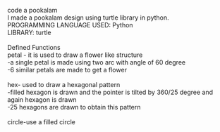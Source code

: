 code a pookalam<br />
I made a pookalam design using turtle library in python.<br />
PROGRAMMING LANGUAGE USED: Python<br />
LIBRARY: turtle<br />
<br />
Defined Functions<br />
petal - it is used to draw a flower like structure<br />
       -a single petal is made using two arc with angle of 60 degree<br />
       -6 similar petals are made to get a flower<br />
      <br />
hex- used to draw a hexagonal pattern<br />
    -filled hexagon is drawn and the pointer is tilted by 360/25 degree and again hexagon is drawn<br />
    -25 hexagons are drawn to obtain this pattern<br />
    <br />
circle-use a filled circle<br />
